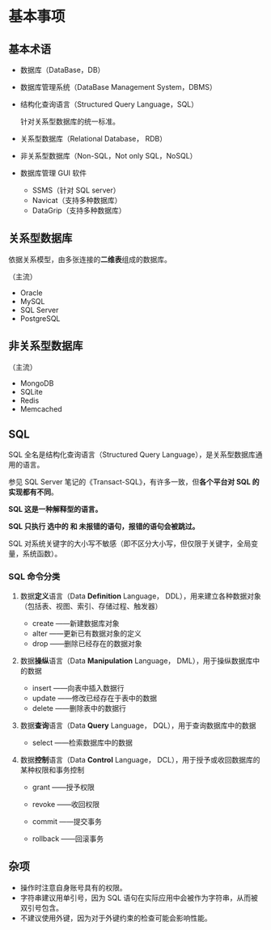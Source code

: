 # 基本事项

## 基本术语

- 数据库（DataBase，DB）

- 数据库管理系统（DataBase Management System，DBMS）

- 结构化查询语言（Structured Query Language，SQL）

	针对关系型数据库的统一标准。

- 关系型数据库（Relational Database， RDB）

- 非关系型数据库（Non-SQL，Not only SQL，NoSQL）

- 数据库管理 GUI 软件

	- SSMS（针对 SQL server）
	- Navicat（支持多种数据库）
	- DataGrip（支持多种数据库）

## 关系型数据库

依据关系模型，由多张连接的**二维表**组成的数据库。

（主流）

- Oracle
- MySQL
- SQL Server
- PostgreSQL

## 非关系型数据库

（主流）

- MongoDB
- SQLite
- Redis
- Memcached

## SQL

SQL 全名是结构化查询语言（Structured Query Language），是关系型数据库通用的语言。

参见 SQL Server 笔记的《Transact-SQL》，有许多一致，但**各个平台对 SQL 的实现都有不同**。

**SQL 这是一种解释型的语言。**

**SQL 只执行 选中的 和 未报错的语句，报错的语句会被跳过。**

SQL 对系统关键字的大小写不敏感（即不区分大小写，但仅限于关键字，全局变量，系统函数）。

### SQL 命令分类


1. 数据**定义**语言（Data **Definition** Language， DDL），用来建立各种数据对象（包括表、视图、索引、存储过程、触发器）

	- create  ——新建数据库对象
	- alter  ——更新已有数据对象的定义
	- drop  ——删除已经存在的数据对象

2. 数据**操纵**语言（Data **Manipulation** Language， DML），用于操纵数据库中的数据

	- insert  ——向表中插入数据行
	- update  ——修改已经存在于表中的数据
	- delete  ——删除表中的数据行

3. 数据**查询**语言（Data **Query** Language， DQL），用于查询数据库中的数据

	- select  ——检索数据库中的数据

4. 数据**控制**语言（Data **Control** Language， DCL），用于授予或收回数据库的某种权限和事务控制

	- grant  ——授予权限

	- revoke  ——收回权限
	- commit  ——提交事务
	- rollback  ——回滚事务

## 杂项

- 操作时注意自身账号具有的权限。
- 字符串建议用单引号，因为 SQL 语句在实际应用中会被作为字符串，从而被双引号包含。
- 不建议使用外键，因为对于外键约束的检查可能会影响性能。